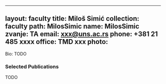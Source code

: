 
---
layout: faculty
title: Miloš Simić
collection: faculty
path: MilosSimic
name: MilosSimic
zvanje: TA
email: xxx@uns.ac.rs
phone: +381 21 485 xxxx
office: TMD xxx
photo: 
---

Bio: TODO

### Selected Publications

TODO
